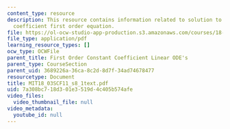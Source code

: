 ```yaml
---
content_type: resource
description: This resource contains information related to solution to the constant
  coefficient first order equation.
file: https://ol-ocw-studio-app-production.s3.amazonaws.com/courses/18-03sc-differential-equations-fall-2011/7a308bc718d301e3519d4c405b574afe_MIT18_03SCF11_s8_1text.pdf
file_type: application/pdf
learning_resource_types: []
ocw_type: OCWFile
parent_title: First Order Constant Coefficient Linear ODE's
parent_type: CourseSection
parent_uid: 3689226a-36ca-8c2d-8d7f-34ad74678477
resourcetype: Document
title: MIT18_03SCF11_s8_1text.pdf
uid: 7a308bc7-18d3-01e3-519d-4c405b574afe
video_files:
  video_thumbnail_file: null
video_metadata:
  youtube_id: null
---
```

